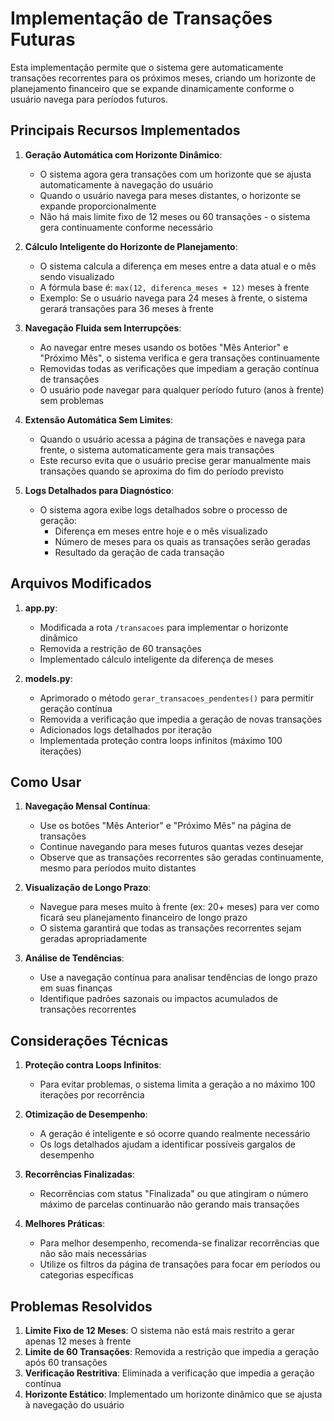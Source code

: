 # Implementação de Transações Futuras

Esta implementação permite que o sistema gere automaticamente transações recorrentes para os próximos meses, criando um horizonte de planejamento financeiro que se expande dinamicamente conforme o usuário navega para períodos futuros.

## Principais Recursos Implementados

1. **Geração Automática com Horizonte Dinâmico**:
   - O sistema agora gera transações com um horizonte que se ajusta automaticamente à navegação do usuário
   - Quando o usuário navega para meses distantes, o horizonte se expande proporcionalmente
   - Não há mais limite fixo de 12 meses ou 60 transações - o sistema gera continuamente conforme necessário

2. **Cálculo Inteligente do Horizonte de Planejamento**:
   - O sistema calcula a diferença em meses entre a data atual e o mês sendo visualizado
   - A fórmula base é: `max(12, diferenca_meses + 12)` meses à frente
   - Exemplo: Se o usuário navega para 24 meses à frente, o sistema gerará transações para 36 meses à frente

3. **Navegação Fluida sem Interrupções**:
   - Ao navegar entre meses usando os botões "Mês Anterior" e "Próximo Mês", o sistema verifica e gera transações continuamente
   - Removidas todas as verificações que impediam a geração contínua de transações
   - O usuário pode navegar para qualquer período futuro (anos à frente) sem problemas

4. **Extensão Automática Sem Limites**:
   - Quando o usuário acessa a página de transações e navega para frente, o sistema automaticamente gera mais transações
   - Este recurso evita que o usuário precise gerar manualmente mais transações quando se aproxima do fim do período previsto

5. **Logs Detalhados para Diagnóstico**:
   - O sistema agora exibe logs detalhados sobre o processo de geração:
     - Diferença em meses entre hoje e o mês visualizado
     - Número de meses para os quais as transações serão geradas
     - Resultado da geração de cada transação

## Arquivos Modificados

1. **app.py**:
   - Modificada a rota `/transacoes` para implementar o horizonte dinâmico
   - Removida a restrição de 60 transações
   - Implementado cálculo inteligente da diferença de meses

2. **models.py**:
   - Aprimorado o método `gerar_transacoes_pendentes()` para permitir geração contínua
   - Removida a verificação que impedia a geração de novas transações
   - Adicionados logs detalhados por iteração
   - Implementada proteção contra loops infinitos (máximo 100 iterações)

## Como Usar

1. **Navegação Mensal Contínua**:
   - Use os botões "Mês Anterior" e "Próximo Mês" na página de transações
   - Continue navegando para meses futuros quantas vezes desejar
   - Observe que as transações recorrentes são geradas continuamente, mesmo para períodos muito distantes

2. **Visualização de Longo Prazo**:
   - Navegue para meses muito à frente (ex: 20+ meses) para ver como ficará seu planejamento financeiro de longo prazo
   - O sistema garantirá que todas as transações recorrentes sejam geradas apropriadamente

3. **Análise de Tendências**:
   - Use a navegação contínua para analisar tendências de longo prazo em suas finanças
   - Identifique padrões sazonais ou impactos acumulados de transações recorrentes

## Considerações Técnicas

1. **Proteção contra Loops Infinitos**:
   - Para evitar problemas, o sistema limita a geração a no máximo 100 iterações por recorrência

2. **Otimização de Desempenho**:
   - A geração é inteligente e só ocorre quando realmente necessário
   - Os logs detalhados ajudam a identificar possíveis gargalos de desempenho

3. **Recorrências Finalizadas**:
   - Recorrências com status "Finalizada" ou que atingiram o número máximo de parcelas continuarão não gerando mais transações

4. **Melhores Práticas**:
   - Para melhor desempenho, recomenda-se finalizar recorrências que não são mais necessárias
   - Utilize os filtros da página de transações para focar em períodos ou categorias específicas

## Problemas Resolvidos

1. **Limite Fixo de 12 Meses**: O sistema não está mais restrito a gerar apenas 12 meses à frente
2. **Limite de 60 Transações**: Removida a restrição que impedia a geração após 60 transações
3. **Verificação Restritiva**: Eliminada a verificação que impedia a geração contínua
4. **Horizonte Estático**: Implementado um horizonte dinâmico que se ajusta à navegação do usuário
